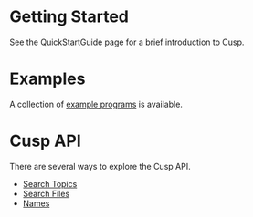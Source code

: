 # Getting Started #

See the QuickStartGuide page for a brief introduction to Cusp.

# Examples #

A collection of [example programs](http://code.google.com/p/cusp-library/downloads/list) is available.


# Cusp API #

There are several ways to explore the Cusp API.
  * [Search Topics](http://docs.cusp-library.googlecode.com/hg/modules.html)
  * [Search Files](http://docs.cusp-library.googlecode.com/hg/files.html)
  * [Names](http://docs.cusp-library.googlecode.com/hg/annotated.htmlSearch)